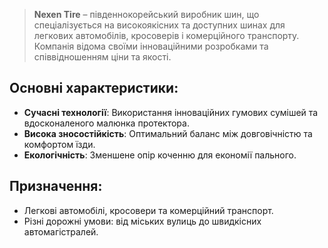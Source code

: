 > **Nexen Tire** – південнокорейський виробник шин, що спеціалізується на високоякісних та доступних шинах для легкових автомобілів, кросоверів і комерційного транспорту. Компанія відома своїми інноваційними розробками та співвідношенням ціни та якості.

## Основні характеристики:

- **Сучасні технології**: Використання інноваційних гумових сумішей та вдосконаленого малюнка протектора.
- **Висока зносостійкість**: Оптимальний баланс між довговічністю та комфортом їзди.
- **Екологічність**: Зменшене опір коченню для економії пального.

## Призначення:

- Легкові автомобілі, кросовери та комерційний транспорт.
- Різні дорожні умови: від міських вулиць до швидкісних автомагістралей.
